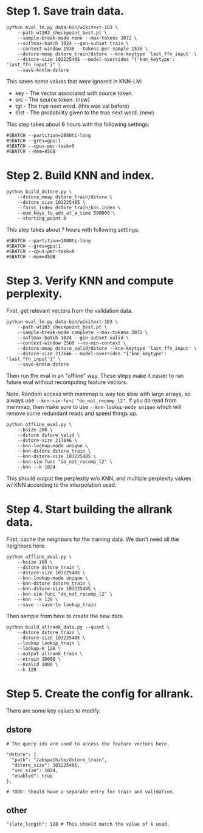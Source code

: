 # Step 1. Save train data.

```
python eval_lm.py data-bin/wikitext-103 \
    --path wt103_checkpoint_best.pt \
    --sample-break-mode none --max-tokens 3072 \
    --softmax-batch 1024 --gen-subset train \
    --context-window 1536 --tokens-per-sample 1536 \
    --dstore-mmap dstore_train/dstore --knn-keytype 'last_ffn_input' \
    --dstore-size 103225485 --model-overrides "{'knn_keytype': 'last_ffn_input'}" \
    --save-knnlm-dstore
```

This saves some values that were ignored in KNN-LM:
- key - The vector associated with source token.
- src - The source token. (new)
- tgt - The true next word. (this was val before)
- dist - The probability given to the true next word. (new)

This step takes about 6 hours with the following settings:

```
#SBATCH --partition=2080ti-long
#SBATCH --gres=gpu:1
#SBATCH --cpus-per-task=8
#SBATCH --mem=45GB
```

# Step 2. Build KNN and index.

```
python build_dstore.py \
    --dstore_mmap dstore_train/dstore \
    --dstore_size 103225485 \
    --faiss_index dstore_train/knn.index \
    --num_keys_to_add_at_a_time 500000 \
    --starting_point 0
```

This step takes about ? hours with following settings:

```
#SBATCH --partition=1080ti-long
#SBATCH --gres=gpu:1
#SBATCH --cpus-per-task=8
#SBATCH --mem=45GB
```

# Step 3. Verify KNN and compute perplexity.

First, get relevant vectors from the validation data.

```
python eval_lm.py data-bin/wikitext-103 \
    --path wt103_checkpoint_best.pt \
    --sample-break-mode complete --max-tokens 3072 \
    --softmax-batch 1024 --gen-subset valid \
    --context-window 2560 --no-min-context \
    --dstore-mmap dstore_valid/dstore --knn-keytype 'last_ffn_input' \
    --dstore-size 217646 --model-overrides "{'knn_keytype': 'last_ffn_input'}" \
    --save-knnlm-dstore
```

Then run the eval in an "offline" way. These steps make it easier to run future eval without recomputing feature vectors.

Note: Random access with memmap is way too slow with large arrays, so always use `--knn-sim-func "do_not_recomp_l2"`. If you do read from memmap, then make sure to use `--knn-lookup-mode unique` which will remove some redundant reads and speed things up.

```
python offline_eval.py \
    --bsize 200 \
    --dstore dstore_valid \
    --dstore-size 217646 \
    --knn-lookup-mode unique \
    --knn-dstore dstore_train \
    --knn-dstore-size 103225485 \
    --knn-sim-func "do_not_recomp_l2" \
    --knn --k 1024
```

This should output the perplexity w/o KNN, and multiple perplexity values w/ KNN according to the interpolation used.

# Step 4. Start building the allrank data.

First, cache the neighbors for the training data. We don't need all the neighbors here.

```
python offline_eval.py \
    --bsize 200 \
    --dstore dstore_train \
    --dstore-size 103225485 \
    --knn-lookup-mode unique \
    --knn-dstore dstore_train \
    --knn-dstore-size 103225485 \
    --knn-sim-func "do_not_recomp_l2" \
    --knn --k 128 \
    --save --save-to lookup_train
```

Then sample from here to create the new data.

```
python build_allrank_data.py --quant \
    --dstore dstore_train \
    --dstore-size 103225485 \
    --lookup lookup_train \
    --lookup-k 128 \
    --output allrank_train \
    --ntrain 10000 \
    --nvalid 1000 \
    --k 128
```

# Step 5. Create the config for allrank.

There are some key values to modify.

## dstore

```
# The query ids are used to access the feature vectors here.

"dstore": {
  "path": "/abspath/to/dstore_train",
  "dstore_size": 103225485,
  "vec_size": 1024,
  "enabled": true
},

# TODO: Should have a separate entry for train and validation.
```

## other

```
"slate_length": 128 # This should match the value of k used.
```
